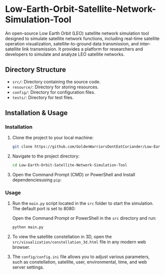 # Low-Earth-Orbit-Satellite-Network-Simulation-Tool

An open-source Low Earth Orbit (LEO) satellite network simulation tool designed to simulate satellite network functions, including real-time satellite operation visualization, satellite-to-ground data transmission, and inter-satellite link transmission. It provides a platform for researchers and developers to simulate and analyze LEO satellite networks.

## Directory Structure

- `src/`: Directory containing the source code.
- `resource/`: Directory for storing resources.
- `config/`: Directory for configuration files.
- `tests/`: Directory for test files.

## Installation & Usage

### Installation

1. Clone the project to your local machine:

    ```bash
    git clone https://github.com/GoldenWarriorsDontEatCoriander/Low-Earth-Orbit-Satellite-Network-Simulation-Tool.git
    ```

2. Navigate to the project directory:

    ```bash
    cd Low-Earth-Orbit-Satellite-Network-Simulation-Tool
    ```

3. Open the Command Prompt (CMD) or PowerShell and Install dependenciesusing `pip`:


### Usage

1. Run the `main.py` script located in the `src` folder to start the simulation. The default port is set to 8080:

    Open the Command Prompt or PowerShell in the `src` directory and run:

    ```bash
    python main.py
    ```

2. To view the satellite constellation in 3D, open the `src/visualization/constellation_3d.html` file in any modern web browser.

3. The `config/config.ini` file allows you to adjust various parameters, such as constellation, satellite, user, environmental, time, and web server settings.


